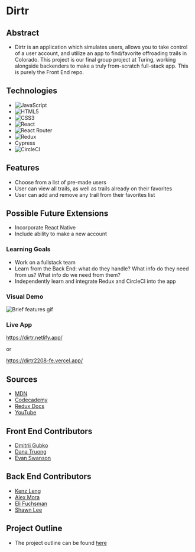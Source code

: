 # Dirtr

## Abstract
  - Dirtr is an application which simulates users, allows you to take control of a user account, and utilize an app to find/favorite offroading trails in Colorado. This project is our final group project at Turing, working alongside backenders to make a truly from-scratch full-stack app. This is purely the Front End repo.

## Technologies
- ![JavaScript](https://img.shields.io/badge/JavaScript-323330?style=for-the-badge&logo=javascript&logoColor=F7DF1E)
- ![HTML5](https://img.shields.io/badge/HTML5-E34F26?style=for-the-badge&logo=html5&logoColor=white)
- ![CSS3](https://img.shields.io/badge/CSS3-1572B6?style=for-the-badge&logo=css3&logoColor=white)
- ![React](https://img.shields.io/badge/React-20232A?style=for-the-badge&logo=react&logoColor=61DAFB)
- ![React Router](https://img.shields.io/badge/React_Router-CA4245?style=for-the-badge&logo=react-router&logoColor=white)
- ![Redux](https://img.shields.io/badge/Redux-593D88?style=for-the-badge&logo=redux&logoColor=white)
- Cypress
- ![CircleCI](https://img.shields.io/badge/circleci-343434?style=for-the-badge&logo=circleci&logoColor=white)

## Features
- Choose from a list of pre-made users
- User can view all trails, as well as trails already on their favorites
- User can add and remove any trail from their favorites list

## Possible Future Extensions
- Incorporate React Native
- Include ability to make a new account

### Learning Goals
- Work on a fullstack team
- Learn from the Back End: what do they handle? What info do they need from us? What info do we need from them?
- Independently learn and integrate Redux and CircleCI into the app


### Visual Demo

![Brief features gif](https://media.giphy.com/media/v1.Y2lkPTc5MGI3NjExNzkwNDUyY2VjZThiYjY3M2Y3MDVkOGY0ODMwNGI0NTNmMGY5OTcyOCZjdD1n/3AcrClXJiZACTWMLko/giphy.gif)
### Live App
https://dirtr.netlify.app/

or

https://dirtr2208-fe.vercel.app/

## Sources
  - [MDN](http://developer.mozilla.org/en-US/)
  - [Codecademy](https://www.codecademy.com/learn/learn-redux)
  - [Redux Docs](https://redux.js.org/)
  - [YouTube](https://www.youtube.com/)

## Front End Contributors
  - [Dmitrii Gubko](https://github.com/dgubko/dgubko)
  - [Dana Truong](https://github.com/tramtram1130)
  - [Evan Swanson](https://github.com/EvanSSwanson)
  
  ## Back End Contributors
  - [Kenz Leng](https://github.com/kenzjoy)
  - [Alex Mora](https://github.com/AlexMR-93)
  - [Eli Fuchsman](https://github.com/efuchsman)
  - [Shawn Lee](https://github.com/Shawnl93)

## Project Outline
  - The project outline can be found [here](https://mod4.turing.edu/projects/capstone/)
